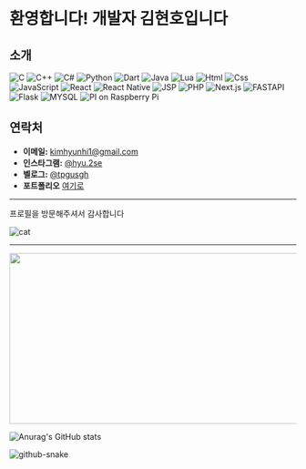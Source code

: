 # 환영합니다! 개발자 김현호입니다

## 소개
<div style=display="flex">
<img alt="C" src ="https://img.shields.io/badge/C-A8B9CC.svg?&style=for-the-badge&logo=C&logoColor=white"/>
<img alt="C++" src ="https://img.shields.io/badge/C++-A8B9CC.svg?&style=for-the-badge&logo=C&logoColor=white"/>
<img alt="C#" src="https://img.shields.io/badge/C%23-239120.svg?style=for-the-badge&logo=csharp&logoColor=white" />
<img alt="Python" src ="https://img.shields.io/badge/Python-3776AB.svg?&style=for-the-badge&logo=Python&logoColor=white"/>
<img alt="Dart" src="https://img.shields.io/badge/Dart-0175C2.svg?style=for-the-badge&logo=dart&logoColor=white" />
<img alt="Java" src="https://img.shields.io/badge/Java-007396.svg?style=for-the-badge&logo=openjdk&logoColor=white" />
<img alt="Lua" src="https://img.shields.io/badge/Lua-2C2D72.svg?style=for-the-badge&logo=lua&logoColor=white" />

<img alt="Html" src ="https://img.shields.io/badge/HTML5-E34F26.svg?&style=for-the-badge&logo=HTML5&logoColor=white"/> 
<img alt="Css" src ="https://img.shields.io/badge/CSS3-1572B6.svg?&style=for-the-badge&logo=CSS3&logoColor=white"/> 
<img alt="JavaScript" src ="https://img.shields.io/badge/JavaScriipt-F7DF1E.svg?&style=for-the-badge&logo=JavaScript&logoColor=black"/> 
<img alt="React" src ="https://img.shields.io/badge/react-61DAFB.svg?&style=for-the-badge&logo=React&logoColor=white"/>
<img alt="React Native" src ="https://img.shields.io/badge/react native-61DAFB.svg?&style=for-the-badge&logo=React&logoColor=white"/>
<img alt="JSP" src="https://img.shields.io/badge/JSP-007396.svg?style=for-the-badge&logo=java&logoColor=white" />
<img alt="PHP" src="https://img.shields.io/badge/PHP-777BB4.svg?style=for-the-badge&logo=php&logoColor=white" />
<img alt="Next.js" src="https://img.shields.io/badge/Next.js-000000.svg?style=for-the-badge&logo=nextdotjs&logoColor=white" />

<img alt="FASTAPI" src ="https://img.shields.io/badge/fastapi-079486.svg?&style=for-the-badge&logo=fastapi&logoColor=white"/>
<img alt="Flask" src="https://img.shields.io/badge/Flask-000000.svg?style=for-the-badge&logo=flask&logoColor=white" />

<img alt="MYSQL" src ="https://img.shields.io/badge/mysql-000000.svg?&style=for-the-badge&logo=mysql&logoColor=white"/>

<img alt="PI on Raspberry Pi" src="https://img.shields.io/badge/Pi5-C51A4A.svg?style=for-the-badge&logo=raspberrypi&logoColor=white" />

  
</div>

## 연락처

- **이메일:** [kimhyunhi1@gmail.com](mailto:justn.hyeok@gmail.com)
- **인스타그램:** [@hyu.2se](https://www.instagram.com/hyu.2se)
- **벨로그:** [@tpgusgh](https://velog.io/@tpgusgh/posts)
- **포트폴리오** [여기로](https://observant-agreement-17f.notion.site/15fbd5ffe3fa800398deef388bc7707e?pvs=4)
<hr>
프로필을 방문해주셔서 감사합니다

![cat](https://media.tenor.com/CnP64S7lszwAAAAj/meme-cat-cat-meme.gif) <hr>



<a href="https://www.gitanimals.org/en_US?utm_medium=image&utm_source=tpgusgh&utm_content=farm">
<img
  src="https://render.gitanimals.org/farms/tpgusgh"
  width="600"
  height="300"
/>
</a>

![Anurag's GitHub stats](https://github-readme-stats.vercel.app/api?username=tpgusgh&show_icons=true&theme=synthwave)

<picture>
  <source media="(prefers-color-scheme: dark)" srcset="https://tpgusgh.github.io/github-snake/github-snake-dark.svg" />
  <source media="(prefers-color-scheme: light)" srcset="https://tpgusgh.github.io/github-snake/github-snake.svg" />
  <img alt="github-snake" src="https://tpgusgh.github.io/github-snake/github-snake.svg" />
</picture>
